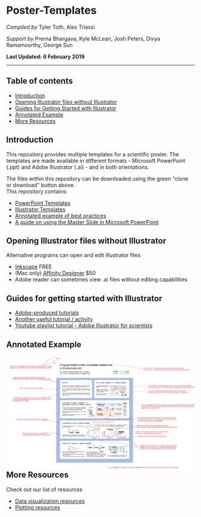 #  Poster-Templates
*Compiled by*
Tyler Toth, Alex Triassi

*Support by*
Prerna Bhargava, Kyle McLean, Josh Peters, Divya Ramamoorthy, George Sun

**Last Updated: 6 February 2019**

---
## Table of contents
- [Introduction](#introduction)
- [Opening Illustrator files without Illustrator](#opening-illustrator-files-without-illustrator)
- [Guides for Getting Started with Illustrator](#guides-for-getting-started-with-illustrator)
- [Annotated Example](#annotated-example)
- [More Resources](#more-resources)

## Introduction
This repository provides multiple templates for a scientific poster.  The templates are made available in different formats - Microsoft PowerPoint (.ppt) and Adobe Illustrator (.ai) - and in both orientations. 

The files within this repository can be downloaded using the green "clone or download" button above.  
This repository contains:
  - [PowerPoint Templates](PowerPoint_Templates/)
  - [Illustrator Templates](Illustrator_Templates/)
  - [Annotated example of best practices](48x36_Vertical_Example_withAnnotations.pdf)
  - [A guide on using the Master Slide in Microsoft PowerPoint](Using%20a%20Microsoft%20PowerPoint%20Poster%20Template.pdf)
  
## Opening Illustrator files without Illustrator
Alternative programs can open and edit Illustrator files
  - [Inkscape](https://inkscape.org/) FREE
  - (Mac only) [Affinity Designer](https://affinity.serif.com/en-us/designer/) $50
  - Adobe reader can sometimes view .ai files without editing capabilities
  
## Guides for getting started with Illustrator
- [Adobe-produced tutorials](https://helpx.adobe.com/illustrator/tutorials.html)
- [Another useful tutorial / activity](https://www.pgsd.org/cms/lib07/PA01916597/Centricity/Domain/202/illustrator_for_beginners_tastytuts.pdf)
- [Youtube playlist tutorial - Adobe Illustrator for scientists](https://www.youtube.com/playlist?list=PLhKpKEPEAauYIsyjnIN2YXztNo7BrZVxQ)

## Annotated Example
[<img src="./Gallery/Annotated_Example.png"
     style="float: left; margin-right: 10px;">](48x36_Vertical_Example_withAnnotations.pdf "Annotated Example")

## More Resources
Check out our list of resources
- [Data visualization resources](https://github.com/MIT-BECL/awesome-becl-resources#data-visualization-resources)
- [Plotting resources](https://github.com/MIT-BECL/awesome-becl-resources#plotting-tools)
